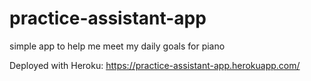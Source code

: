 # practice-assistant-app
simple app to help me meet my daily goals for piano

Deployed with Heroku: https://practice-assistant-app.herokuapp.com/

